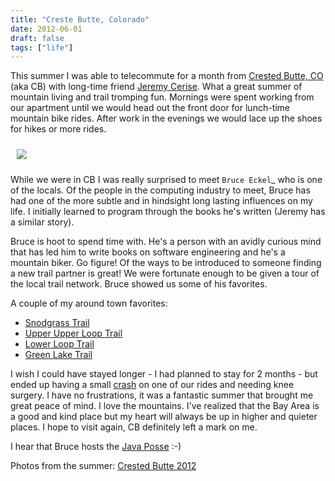 ```yaml
---
title: "Creste Butte, Colorado"
date: 2012-06-01
draft: false
tags: ["life"]
---
```

This summer I was able to telecommute for a month from [Crested Butte, CO](https://maps.google.com/maps?q=Crested+Butte,+CO&hl=en&sll=37.269174,-119.306607&sspn=12.021497,23.181152&oq=cre&t=h&hnear=Crested+Butte,+Gunnison,+Colorado&z=14) (aka CB)
with long-time friend [Jeremy Cerise](https://twitter.com/jcerise). What a great summer of mountain living
and trail tromping fun. Mornings were spent working from our apartment until
we would head out the front door for lunch-time mountain bike rides. After
work in the evenings we would lace up the shoes for hikes or more rides.

<img src="/blog/2012/06/cb_arrival.jpg" style="margin: 10px">

While we were in CB I was really surprised to meet `Bruce Eckel`_ who is one of the
locals. Of the people in the computing industry to meet, Bruce has had one
of the more subtle and in hindsight long lasting influences on my life. I
initially learned to program through the books he's written
(Jeremy has a similar story).

Bruce is hoot to spend time with. He's a person with an avidly curious mind that
has led him to write books on software engineering and he's a mountain biker. Go figure!
Of the ways to be introduced to someone finding a new trail partner is great!
We were fortunate enough to be given a tour of the local trail network. Bruce showed us
some of his favorites.

A couple of my around town favorites:

+ [Snodgrass Trail](http://app.strava.com/activities/9427964)
+ [Upper Upper Loop Trail](http://app.strava.com/activities/9574141)
+ [Lower Loop Trail](http://app.strava.com/activities/10087194)
+ [Green Lake Trail](http://app.strava.com/activities/9504421)

I wish I could have stayed longer - I had planned to stay for 2 months - but
ended up having a small [crash](http://www.mbeb.org/2012/06/the-big-knee-adventure/) on one of our rides and needing knee surgery.
I have no frustrations, it was a fantastic summer that brought me great peace of
mind. I love the mountains. I've realized that the Bay Area is a
good and kind place but my heart will always be up in higher and quieter places.
I hope to visit again, CB definitely left a mark on me.

I hear that Bruce hosts the [Java Posse](https://en.wikipedia.org/wiki/The_Java_Posse) :-)

Photos from the summer: [Crested Butte 2012](https://picasaweb.google.com/104836188647278518465/CrestedButte2012#)
